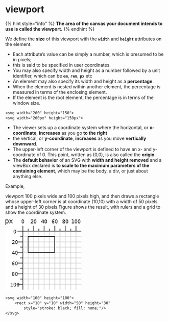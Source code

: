 # viewport

{% hint style="info" %}
**The area of the canvas your document intends to use is called the viewport.**
{% endhint %}

We define the **size** of this viewport with the **`width`** and **`height`** attributes on the  element.

* Each attribute’s value can be simply a number, which is presumed to be in pixels; 
* this is said to be specified in user coordinates.
* You may also specify width and height as a number followed by a unit identifier, which can be **`em`**, **`rem`**, **`px`** etc
* An  element may also specify its width and height as a **percentage**.
* When the element is nested within another  element, the percentage is measured in terms of the enclosing element.
* If the  element is the root element, the percentage is in terms of the window size.

```markup
<svg width="200" height="150"> 
<svg width="200px" height="150px">
```

* The viewer sets up a coordinate system where the horizontal, or **x-coordinate**, **increases** as you go **to the right**
* the vertical, or **y-coordinate**, **increases** as you move **vertically downward**.
* The upper-left corner of the viewport is defined to have an x- and y-coordinate of 0. This point, written as \(0,0\), is also called the **origin**.
* The **default behavior** of an SVG with **width and height removed** and a viewBox declared is **to scale to the maximum parameters of the containing element**, which may be the body, a div, or just about anything else.

Example,

 viewport 100 pixels wide and 100 pixels high, and then draws a rectangle whose upper-left corner is at coordinate \(10,10\) with a width of 50 pixels and a height of 30 pixels.Figure shows the result, with rulers and a grid to show the coordinate system.

![](.gitbook/assets/viewport1.png)

```markup
<svg width="100" height="100">
    <rect x="10" y="10" width="50" height="30"
        style="stroke: black; fill: none;"/>
</svg>
```



